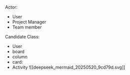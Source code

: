 Actor:
- User
- Project Manager
- Team member

Candidate Class:
- User
- board
- column
- card:
- Activity
![[deepseek_mermaid_20250520_9cd79d.svg]]